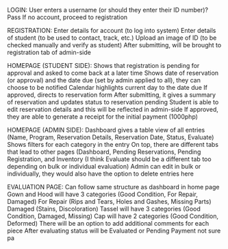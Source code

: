 LOGIN:
User enters a username (or should they enter their ID number)?
Pass 
If no account, proceed to registration


REGISTRATION:
Enter details for account (to log into system)
Enter details of student (to be used to contact, track, etc.)
Upload an image of ID (to be checked manually and verify as student)
After submitting, will be brought to registration tab of admin-side


HOMEPAGE (STUDENT SIDE):
Shows that registration is pending for approval and asked to come back at a later time
Shows date of reservation (or approval) and the date due (set by admin applied to all), they can choose to be notified
Calendar highlights current day to the date due
If approved, directs to reservation form
After submitting, it gives a summary of reservation and updates status to reservation pending 
Student is able to edit reservation details and this will be reflected in admin-side
If approved, they are able to generate a receipt for the initial payment (1000php)


HOMEPAGE (ADMIN SIDE):
Dashboard gives a table view of all entries (Name, Program, Reservation Details, Reservation Date, Status, Evaluate)
Shows filters for each category in the entry
On top, there are different tabs that lead to other pages (Dashboard, Pending Reservations, Pending Registration, and Inventory (I think Evaluate should be a different tab too depending on bulk or individual evaluation)
Admin can edit in bulk or individually, they would also have the option to delete entries here


EVALUATION PAGE:
Can follow same structure as dashboard in home page
Gown and Hood will have 3 categories (Good Condition, For Repair, Damaged)
For Repair (Rips and Tears, Holes and Gashes, Missing Parts)
Damaged (Stains, Discoloration)
Tassel will have 3 categories (Good Condition, Damaged, Missing)
Cap will have 2 categories (Good Condition, Deformed)
There will be an option to add additional comments for each piece
After evaluating status will be Evaluated or Pending Payment not sure pa
